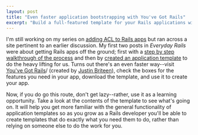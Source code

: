 ```yaml
---
layout: post
title: "Even faster application bootstrapping with You've Got Rails"
excerpt: "Build a full-featured template for your Rails applications with a few mouse clicks."
---
```


I'm still working on my series on [adding ACL to Rails apps](http://everydayrails.com/2010/06/16/authorization-restful-acl-1.html) but ran across a site pertinent to an earlier discussion. My first two posts in _Everyday Rails_ were about getting Rails apps off the ground; first with a [step by step walkthrough of the process](http://everydayrails.com/2010/05/19/bootstrapping-a-rails-app.html) and then by [created an application template](http://everydayrails.com/2010/05/22/bootstrapping-rails-template.html) to do the heavy lifting for us. Turns out there's an even faster way--visit [You've Got Rails](http://www.youvegotrails.com)/ (created by [Justin Briteen](http://twitter.com/jbritten)), check the boxes for the features you need in your app, download the template, and use it to create your app.

Now, if you do go this route, don't get lazy--rather, use it as a learning opportunity. Take a look at the contents of the template to see what's going on. It will help you get more familiar with the general functionality of application templates so as you grow as a Rails developer you'll be able to create templates that do exactly what you need them to do, rather than relying on someone else to do the work for you.